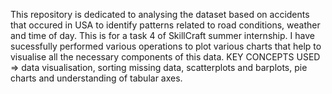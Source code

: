 This repository is dedicated to analysing the dataset based on accidents that occured in USA to identify patterns related to road conditions, weather and time of day.
This is for a task 4 of SkillCraft summer internship. I have sucessfully performed various operations to plot various charts that help to visualise all the necessary components of this data.
KEY CONCEPTS USED => data visualisation, sorting missing data, scatterplots and barplots, pie charts and understanding of tabular axes. 
